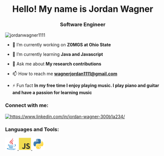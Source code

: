 <h1 align="center">Hello! My name is Jordan Wagner</h1>
<h3 align="center">Software Engineer</h3>

<p align="left"> <img src="https://komarev.com/ghpvc/?username=jordanwagner1111&label=Profile%20views&color=0e75b6&style=flat" alt="jordanwagner1111" /> </p>

- 🔭 I’m currently working on **Z0MGS at Ohio State**

- 🌱 I’m currently learning **Java and Javascript**

- 💬 Ask me about **My research contributions**

- 📫 How to reach me **wagnerjordan1111@gmail.com**

- ⚡ Fun fact **In my free time I enjoy playing music. I play piano and guitar and have a passion for learning music**

<h3 align="left">Connect with me:</h3>
<p align="left">
<a href="https://linkedin.com/in/https://www.linkedin.com/in/jordan-wagner-300b1a234/" target="blank"><img align="center" src="https://raw.githubusercontent.com/rahuldkjain/github-profile-readme-generator/master/src/images/icons/Social/linked-in-alt.svg" alt="https://www.linkedin.com/in/jordan-wagner-300b1a234/" height="30" width="40" /></a>
</p>

<h3 align="left">Languages and Tools:</h3>
<p align="left"> <a href="https://www.java.com" target="_blank" rel="noreferrer"> <img src="https://raw.githubusercontent.com/devicons/devicon/master/icons/java/java-original.svg" alt="java" width="40" height="40"/> </a> <a href="https://developer.mozilla.org/en-US/docs/Web/JavaScript" target="_blank" rel="noreferrer"> <img src="https://raw.githubusercontent.com/devicons/devicon/master/icons/javascript/javascript-original.svg" alt="javascript" width="40" height="40"/> </a> <a href="https://www.python.org" target="_blank" rel="noreferrer"> <img src="https://raw.githubusercontent.com/devicons/devicon/master/icons/python/python-original.svg" alt="python" width="40" height="40"/> </a> </p>
